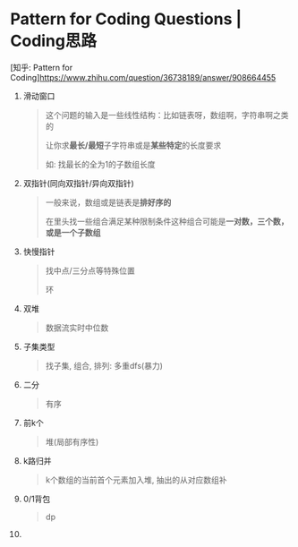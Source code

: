 # Pattern for Coding Questions | Coding思路

[知乎: Pattern for Coding]https://www.zhihu.com/question/36738189/answer/908664455




1. 滑动窗口

   > 这个问题的输入是一些线性结构：比如链表呀，数组啊，字符串啊之类的
   >
   > 让你求**最长/最短**子字符串或是**某些特定**的长度要求
   >
   > 如: 找最长的全为1的子数组长度
   >
   
2. 双指针(同向双指针/异向双指针)

   > 一般来说，数组或是链表是**排好序的**
   >
   > 在里头找一些组合满足某种限制条件这种组合可能是**一对数，三个数，或是一个子数组**
   
3. 快慢指针

   > 找中点/三分点等特殊位置
   >
   > 环
   
4. 双堆

   > 数据流实时中位数

5. 子集类型

   > 找子集, 组合, 排列: 多重dfs(暴力)

6. 二分

   > 有序

7. 前k个

   > 堆(局部有序性)

8. k路归并

   > k个数组的当前首个元素加入堆, 抽出的从对应数组补

9. 0/1背包

   > dp

10. 

